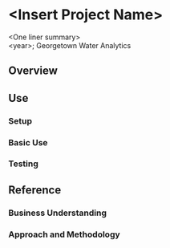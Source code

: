 # \<Insert Project Name>
\<One liner summary>  
\<year>; Georgetown Water Analytics

## Overview

## Use
### Setup
### Basic Use
### Testing

## Reference
### Business Understanding
### Approach and Methodology
